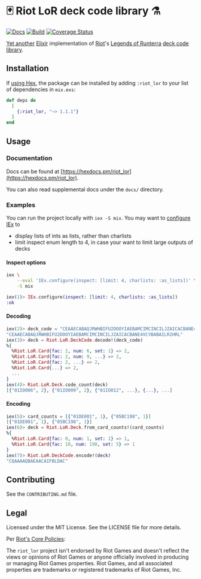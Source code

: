 # 🃏 Riot LoR deck code library ⚗️

[![Docs](https://img.shields.io/badge/hex-docs-7851a9?logo=elixir)](https://hexdocs.pm/riot_lor)
[![Build](https://github.com/ed-flanagan/riot_lor/actions/workflows/ci.yaml/badge.svg)](https://github.com/ed-flanagan/riot_lor/actions/workflows/ci.yaml)
[![Coverage Status](https://coveralls.io/repos/github/ed-flanagan/riot_lor/badge.svg?branch=main)](https://coveralls.io/github/ed-flanagan/riot_lor?branch=main)

[Yet another](https://github.com/petter-kaspersen/lor-deck-codes-elixir)
[Elixir](https://elixir-lang.org/)
implementation of
[Riot](https://www.riotgames.com/en)'s
[Legends of Runterra](https://playruneterra.com/en-us/)
[deck code library](https://github.com/RiotGames/LoRDeckCodes).

## Installation

If [using Hex](https://hex.pm/docs/usage), the package can be installed
by adding `:riot_lor` to your list of dependencies in `mix.exs`:

```elixir
def deps do
  [
    {:riot_lor, "~> 1.1.1"}
  ]
end
```

## Usage

### Documentation

Docs can be found at
[https://hexdocs.pm/riot_lor](https://hexdocs.pm/riot_lor).

You can also read supplemental docs under the `docs/` directory.

### Examples

You can run the project locally with `iex -S mix`.
You may want to
[configure IEx](https://hexdocs.pm/elixir/1.12/Inspect.Opts.html) to
* display lists of ints as lists, rather than charlists
* limit inspect enum length to 4, in case your want to limit large outputs of decks

#### Inspect options

```sh
iex \
	--eval 'IEx.configure(inspect: [limit: 4, charlists: :as_lists])' \
	-S mix
```

```elixir
iex(1)> IEx.configure(inspect: [limit: 4, charlists: :as_lists])
:ok
```

#### Decoding

```elixir
iex(2)> deck_code = "CEAAECABAQJRWHBIFU2DOOYIAEBAMCIMCINCILJZAICACBANE4VCYBABAILR2HRL"
"CEAAECABAQJRWHBIFU2DOOYIAEBAMCIMCINCILJZAICACBANE4VCYBABAILR2HRL"
iex(3)> deck = Riot.LoR.DeckCode.decode!(deck_code)
%{
  %Riot.LoR.Card{fac: 2, num: 6, set: 1} => 2,
  %Riot.LoR.Card{fac: 2, num: 9, ...} => 2,
  %Riot.LoR.Card{fac: 2, ...} => 2,
  %Riot.LoR.Card{...} => 2,
  ...
}
iex(4)> Riot.LoR.Deck.code_count(deck)
[{"01IO006", 2}, {"01IO009", 2}, {"01IO012", ...}, {...}, ...]
```

#### Encoding

```elixir
iex(5)> card_counts = [{"01DE001", 1}, {"05BC198", 1}]
[{"01DE001", 1}, {"05BC198", 1}]
iex(6)> deck = Riot.LoR.Deck.from_card_counts!(card_counts)
%{
  %Riot.LoR.Card{fac: 0, num: 1, set: 1} => 1,
  %Riot.LoR.Card{fac: 10, num: 198, set: 5} => 1
}
iex(7)> Riot.LoR.DeckCode.encode!(deck)
"CQAAAAQBAEAACAIFBLDAC"
```

## Contributing

See the `CONTRIBUTING.md` file.

## Legal

Licensed under the MIT License. See the LICENSE file for more details.

Per [Riot's Core Policies](https://developer.riotgames.com/policies/general#_core-policies):

The `riot_lor` project isn't endorsed by Riot Games and doesn't reflect the
views or opinions of Riot Games or anyone officially involved in producing or
managing Riot Games properties. Riot Games, and all associated properties are
trademarks or registered trademarks of Riot Games, Inc.

